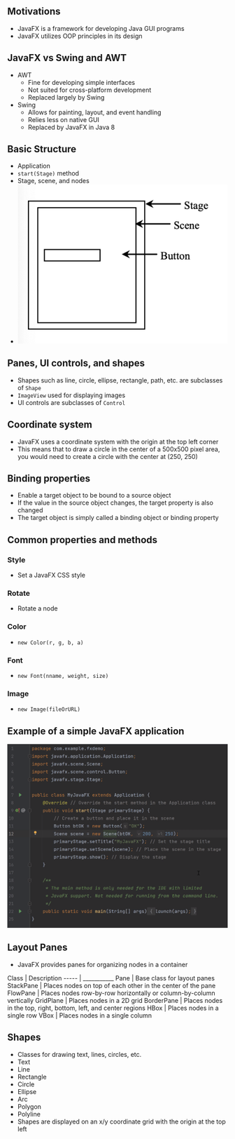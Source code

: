 
## Motivations

- JavaFX is a framework for developing Java GUI programs
- JavaFX utilizes OOP principles in its design

## JavaFX vs Swing and AWT

- AWT
    - Fine for developing simple interfaces
    - Not suited for cross-platform development
    - Replaced largely by Swing
- Swing
    - Allows for painting, layout, and event handling
    - Relies less on native GUI
    - Replaced by JavaFX in Java 8

## Basic Structure

- Application
- `start(Stage)` method
- Stage, scene, and nodes
- ![](/assets/images/2022-03-22-13-43-08.png)

## Panes, UI controls, and shapes

- Shapes such as line, circle, ellipse, rectangle, path, etc. are subclasses of `Shape`
- `ImageView` used for displaying images
- UI controls are subclasses of `Control`

## Coordinate system

- JavaFX uses a coordinate system with the origin at the top left corner
- This means that to draw a circle in the center of a 500x500 pixel area, you would need to create a circle with the center at (250, 250)

## Binding properties

- Enable a target object to be bound to a source object
- If the value in the source object changes, the target property is also changed
- The target object is simply called a binding object or binding property

## Common properties and methods

### Style

- Set a JavaFX CSS style

### Rotate
 
- Rotate a node

### Color

- `new Color(r, g, b, a)`

### Font

- `new Font(nname, weight, size)`

### Image

- `new Image(fileOrURL)`

## Example of a simple JavaFX application

![](/assets/images/2022-03-22-13-54-06.png)

## Layout Panes

- JavaFX provides panes for organizing nodes in a container

Class | Description
----- | ___________
Pane  | Base class for layout panes
StackPane | Places nodes on top of each other in the center of the pane
FlowPane | Places nodes row-by-row horizontally or column-by-column vertically
GridPlane | Places nodes in a 2D grid
BorderPane | Places nodes in the top, right, bottom, left, and center regions
HBox | Places nodes in a single row
VBox | Places nodes in a single column

## Shapes

- Classes for drawing text, lines, circles, etc.
- Text
- Line
- Rectangle
- Circle
- Ellipse
- Arc
- Polygon
- Polyline
- Shapes are displayed on an x/y coordinate grid with the origin at the top left